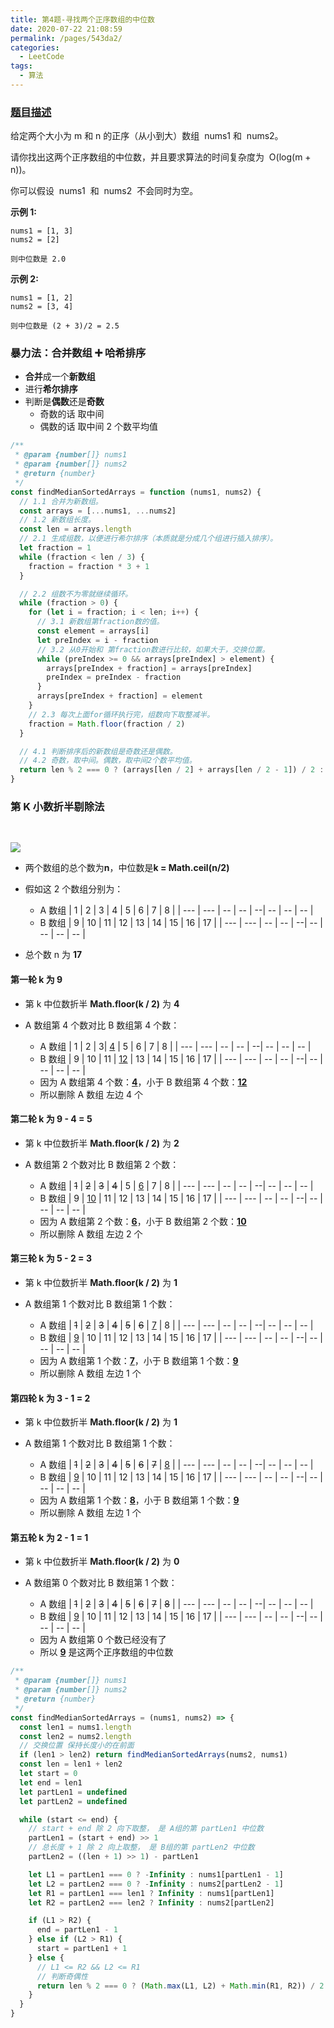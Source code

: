 ```yaml
---
title: 第4题-寻找两个正序数组的中位数
date: 2020-07-22 21:08:59
permalink: /pages/543da2/
categories:
  - LeetCode
tags:
  - 算法
---
```


### [题目描述](https://leetcode-cn.com/problems/median-of-two-sorted-arrays/)

给定两个大小为 m 和 n 的正序（从小到大）数组  nums1 和  nums2。

请你找出这两个正序数组的中位数，并且要求算法的时间复杂度为  O(log(m + n))。

你可以假设  nums1  和  nums2  不会同时为空。

**示例 1:**

```
nums1 = [1, 3]
nums2 = [2]

则中位数是 2.0
```

**示例 2:**

```
nums1 = [1, 2]
nums2 = [3, 4]

则中位数是 (2 + 3)/2 = 2.5
```

<!-- more -->

### 暴力法：合并数组 ➕ 哈希排序

- **合并**成一个**新数组**
- 进行**希尔排序**
- 判断是**偶数**还是**奇数**
  - 奇数的话 取中间
  - 偶数的话 取中间 2 个数平均值

```JavaScript
/**
 * @param {number[]} nums1
 * @param {number[]} nums2
 * @return {number}
 */
const findMedianSortedArrays = function (nums1, nums2) {
  // 1.1 合并为新数组。
  const arrays = [...nums1, ...nums2]
  // 1.2 新数组长度。
  const len = arrays.length
  // 2.1 生成组数，以便进行希尔排序（本质就是分成几个组进行插入排序）。
  let fraction = 1
  while (fraction < len / 3) {
    fraction = fraction * 3 + 1
  }

  // 2.2 组数不为零就继续循环。
  while (fraction > 0) {
    for (let i = fraction; i < len; i++) {
      // 3.1 新数组第fraction数的值。
      const element = arrays[i]
      let preIndex = i - fraction
      // 3.2 从0开始和 第fraction数进行比较，如果大于，交换位置。
      while (preIndex >= 0 && arrays[preIndex] > element) {
        arrays[preIndex + fraction] = arrays[preIndex]
        preIndex = preIndex - fraction
      }
      arrays[preIndex + fraction] = element
    }
    // 2.3 每次上面for循环执行完，组数向下取整减半。
    fraction = Math.floor(fraction / 2)
  }

  // 4.1 判断排序后的新数组是奇数还是偶数。
  // 4.2 奇数，取中间。偶数，取中间2个数平均值。
  return len % 2 === 0 ? (arrays[len / 2] + arrays[len / 2 - 1]) / 2 : arrays[(len - 1) / 2]
}
```

### 第 K 小数折半剔除法

<img style="margin: 30px 0 0;" src="https://cdn.jsdelivr.net/gh/yao-zhixiang/CDN/images/leetcode/1600781682790.png" />

- 两个数组的总个数为**n**，中位数是**k = Math.ceil(n/2)**
- 假如这 2 个数组分别为：

  - A 数组
    | 1 | 2 | 3 | 4 | 5 | 6 | 7 | 8 |
    | --- | --- | -- | -- | --| -- | -- | -- |
  - B 数组
    | 9 | 10 | 11 | 12 | 13 | 14 | 15 | 16 | 17 |
    | --- | --- | -- | -- | --| -- | -- | -- | -- |

- 总个数 n 为 **17**

#### 第一轮 k 为 9

- 第 k 中位数折半 **Math.floor(k / 2)** 为 **4**
- A 数组第 4 个数对比 B 数组第 4 个数：

  - A 数组
    | 1 | 2 | 3| <u>4</u> | 5 | 6 | 7 | 8 |
    | --- | --- | -- | -- | --| -- | -- | -- |
  - B 数组
    | 9 | 10 | 11 | <u>12</u> | 13 | 14 | 15 | 16 | 17 |
    | --- | --- | -- | -- | --| -- | -- | -- | -- |
  - 因为 A 数组第 4 个数：**<u>4</u>**，小于 B 数组第 4 个数：**<u>12</u>**
  - 所以删除 A 数组 左边 4 个

#### 第二轮 k 为 9 - 4 = 5

- 第 k 中位数折半 **Math.floor(k / 2)** 为 **2**
- A 数组第 2 个数对比 B 数组第 2 个数：

  - A 数组
    | <span color=grey>~~1~~</span> | <span color=grey>~~2~~</span> | <span color=grey>~~3~~</span> | <span color=grey>~~4~~</span> | 5 | <u>6</u> | 7 | 8 |
    | --- | --- | -- | -- | --| -- | -- | -- |
  - B 数组
    | 9 | <u>10</u> | 11 | 12 | 13 | 14 | 15 | 16 | 17 |
    | --- | --- | -- | -- | --| -- | -- | -- | -- |
  - 因为 A 数组第 2 个数：**<u>6</u>**，小于 B 数组第 2 个数：**<u>10</u>**
  - 所以删除 A 数组 左边 2 个

#### 第三轮 k 为 5 - 2 = 3

- 第 k 中位数折半 **Math.floor(k / 2)** 为 **1**
- A 数组第 1 个数对比 B 数组第 1 个数：

  - A 数组
    | <span color=grey>~~1~~</span> | <span color=grey>~~2~~</span> | <span color=grey>~~3~~</span> | <span color=grey>~~4~~</span> | <span color=grey>~~5~~</span> | <span color=grey>~~6~~</span> | <u>7</u> | 8 |
    | --- | --- | -- | -- | --| -- | -- | -- |
  - B 数组
    | <u>9</u> | 10 | 11 | 12 | 13 | 14 | 15 | 16 | 17 |
    | --- | --- | -- | -- | --| -- | -- | -- | -- |
  - 因为 A 数组第 1 个数：**<u>7</u>**，小于 B 数组第 1 个数：**<u>9</u>**
  - 所以删除 A 数组 左边 1 个

#### 第四轮 k 为 3 - 1 = 2

- 第 k 中位数折半 **Math.floor(k / 2)** 为 **1**
- A 数组第 1 个数对比 B 数组第 1 个数：

  - A 数组
    | <span color=grey>~~1~~</span> | <span color=grey>~~2~~</span> | <span color=grey>~~3~~</span> | <span color=grey>~~4~~</span> | <span color=grey>~~5~~</span> | <span color=grey>~~6~~</span> | <span color=grey>~~7~~</span> | <u>8</u> |
    | --- | --- | -- | -- | --| -- | -- | -- |
  - B 数组
    | <u>9</u> | 10 | 11 | 12 | 13 | 14 | 15 | 16 | 17 |
    | --- | --- | -- | -- | --| -- | -- | -- | -- |
  - 因为 A 数组第 1 个数：**<u>8</u>**，小于 B 数组第 1 个数：**<u>9</u>**
  - 所以删除 A 数组 左边 1 个

#### 第五轮 k 为 2 - 1 = 1

- 第 k 中位数折半 **Math.floor(k / 2)** 为 **0**
- A 数组第 0 个数对比 B 数组第 1 个数：

  - A 数组
    | <span color=grey>~~1~~</span> | <span color=grey>~~2~~</span> | <span color=grey>~~3~~</span> | <span color=grey>~~4~~</span> | <span color=grey>~~5~~</span> | <span color=grey>~~6~~</span> | <span color=grey>~~7~~</span> | <span color=grey>~~8~~</span> |
    | --- | --- | -- | -- | --| -- | -- | -- |
  - B 数组
    | <u>9</u> | 10 | 11 | 12 | 13 | 14 | 15 | 16 | 17 |
    | --- | --- | -- | -- | --| -- | -- | -- | -- |
  - 因为 A 数组第 0 个数已经没有了
  - 所以 **<u>9</u>** 是这两个正序数组的中位数

```JavaScript
/**
 * @param {number[]} nums1
 * @param {number[]} nums2
 * @return {number}
 */
const findMedianSortedArrays = (nums1, nums2) => {
  const len1 = nums1.length
  const len2 = nums2.length
  // 交换位置 保持长度小的在前面
  if (len1 > len2) return findMedianSortedArrays(nums2, nums1)
  const len = len1 + len2
  let start = 0
  let end = len1
  let partLen1 = undefined
  let partLen2 = undefined

  while (start <= end) {
    // start + end 除 2 向下取整， 是 A组的第 partLen1 中位数
    partLen1 = (start + end) >> 1
    // 总长度 + 1 除 2 向上取整， 是 B组的第 partLen2 中位数
    partLen2 = ((len + 1) >> 1) - partLen1

    let L1 = partLen1 === 0 ? -Infinity : nums1[partLen1 - 1]
    let L2 = partLen2 === 0 ? -Infinity : nums2[partLen2 - 1]
    let R1 = partLen1 === len1 ? Infinity : nums1[partLen1]
    let R2 = partLen2 === len2 ? Infinity : nums2[partLen2]

    if (L1 > R2) {
      end = partLen1 - 1
    } else if (L2 > R1) {
      start = partLen1 + 1
    } else {
      // L1 <= R2 && L2 <= R1
      // 判断奇偶性
      return len % 2 === 0 ? (Math.max(L1, L2) + Math.min(R1, R2)) / 2 : Math.max(L1, L2)
    }
  }
}
```
